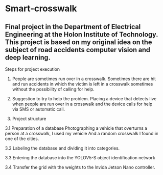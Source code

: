 # Smart-crosswalk
Final project in the Department of Electrical Engineering at the Holon Institute of Technology.
This project is based on my original idea on the subject of road accidents computer vision and deep learning.
-------------------------------------------------------------------------------------------------------------

 Steps for project execution

 1) People are sometimes run over in a crosswalk.
   Sometimes there are hit and run accidents in which the victim is left in a crosswalk sometimes without the possibility of calling for help.

 2) Suggestion to try to help the problem.
  Placing a device that detects live when people are run over in a crosswalk and the device calls for help via SMS or automatic call.


 3) Project structure

  3.1 Preparation of a database
  Photographing a vehicle that overturns a person at a crosswalk, I used my vehicle
  And a random crosswalk I found in one of the cities.

  3.2 Labeling the database and dividing it into categories.

  3.3 Entering the database into the YOLOV5-S object identification network

  3.4 Transfer the grid with the weights to the Invida Jetson Nano controller.
